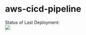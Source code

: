 # aws-cicd-pipeline

Status of Last Deployment:<br>
<img src="https://github.com/sibalex/aws-cicd-pipeline/workflows/CI-CD-AWS-S3-ElasticBeanstalk-Pipeline/badge.svg?branch=master">
